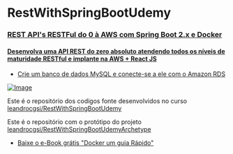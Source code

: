# RestWithSpringBootUdemy
### [REST API's RESTFul do 0 à AWS com Spring Boot 2.x e Docker](https://www.udemy.com/course/restful-apis-do-0-a-nuvem-com-springboot-e-docker/?couponCode=GTHB_FLASH_SALE2021)
#### [Desenvolva uma API REST do zero absoluto atendendo todos os níveis de maturidade RESTful e implante na AWS + React JS](https://www.udemy.com/course/restful-apis-do-0-a-nuvem-com-springboot-e-docker/?couponCode=GTHB_FLASH_SALE2021)

- [Crie um banco de dados MySQL e conecte-se a ele com o Amazon RDS](https://aws.amazon.com/pt/getting-started/hands-on/create-mysql-db/)

[![Image](https://github.com/leandrocgsi/RestWithSpringBootUdemy/blob/master/Images/rest_apis_restful_do_0_à_nuvem_com_spring_boot_2_e_docker.png?raw=true "REST API's RESTFul do 0 à AWS Com Spring Boot 2.x e Docker")](https://www.udemy.com/course/restful-apis-do-0-a-nuvem-com-springboot-e-docker/?couponCode=GTHB_FLASH_SALE2021)

Este é o repositório dos codigos fonte desenvolvidos no curso [leandrocgsi/RestWithSpringBootUdemy](https://github.com/leandrocgsi/RestWithSpringBootUdemy)

Este é o repositório com o protótipo do projeto [leandrocgsi/RestWithSpringBootUdemyArchetype](https://github.com/leandrocgsi/RestWithSpringBootUdemyArchetype)
- [Baixe o e-Book grátis "Docker um guia Rápido"](https://pub.erudio.com.br/guia-docker)